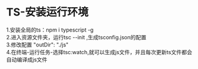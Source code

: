 # TS-安装运行环境   
1.安装全局的ts：npm i typescript -g  
2.进入资源文件夹，运行tsc --init ,生成tsconfig.json的配置  
3.修改配置  "outDir": "./js"  
4.在终端-运行任务-选择tsc:watch,就可以生成js文件，并且每次更新ts文件都会自动编译成js文件  
